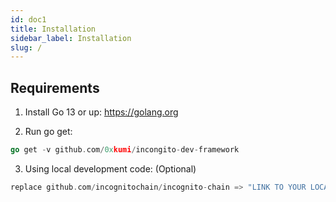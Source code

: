 ```yaml
---
id: doc1
title: Installation
sidebar_label: Installation
slug: /
---
```


## Requirements

1. Install Go 13 or up: https://golang.org

2. Run go get:

```go
go get -v github.com/0xkumi/incongito-dev-framework
```

3. Using local development code: (Optional)

```go title="Add this line at the end of file in devframework go.mod file"
replace github.com/incognitochain/incognito-chain => "LINK TO YOUR LOCAL INCOGNITO-CHAIN DEVELOPMENT REPO"
```
